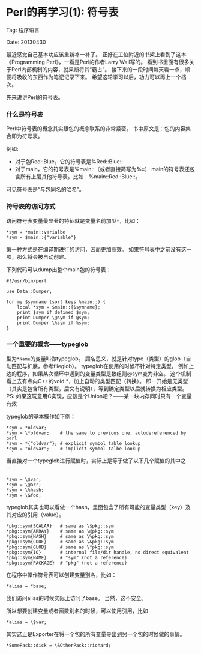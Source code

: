 Perl的再学习(1): 符号表
=======================

Tag: 程序语言

Date: 20130430

最近感觉自己基本功应该重新补一补了。
正好在工位附近的书架上看到了这本《Programming Perl》，一看是Perl的作者Larry Wall写的。
看到书里面有很多关于Perl内部机制的内容，就果断将其“霸占”。
接下来的一段时间每天看一点，顺便将吸收的东西作为笔记记录下来。
希望这轮学习以后，功力可以再上一个档次。

先来讲讲Perl的符号表。

### 什么是符号表

Perl中符号表的概念其实跟包的概念联系的非常紧密。
书中原文是：包的内容集合即为符号表。

例如:

*	对于包Red::Blue，它的符号表是%Red::Blue::
*	对于main，它的符号表是%main::（或者直接简写为%::）
	main的符号表还包含所有上层其他符号表。比如：%main::Red::Blue::。

可见符号表是“与包同名的哈希”。

### 符号表的访问方式

访问符号表变量最显著的特征就是变量名前加型`*`，比如：

	*sym = *main::varialbe
	*sym = $main::{"variable"}

第一种方式是在编译期进行的访问，因而更加高效。
如果符号表中之前没有这一项，那么将会被自动创建。

下列代码可以dump出整个main包的符号表：

	#!/usr/bin/perl
	
	use Data::Dumper;
	
	for my $symname (sort keys %main::) {
		local *sym = $main::{$symname};
		print $sym if defined $sym;
    	print Dumper \@sym if @sym;
    	print Dumper \%sym if %sym;
	}


### 一个重要的概念——typeglob

型为`*Name`的变量叫做typeglob。
顾名思义，就是针对type（类型）的glob（自动匹配与扩展，参考fileglob）。
typeglob在使用的时候不针对特定类型。
例如上边的程序，如果某次循环中遇到的变量类型是数组则@sym变为非空。
这个机制看上去有点向C++的void *，加上自动的类型匹配（转换）。
即一开始是无类型（其实是包含所有类型，后文有说明），等到确定类型以后就转换为相应类型。
PS: 如果这玩意用C实现，应该是个Union吧？——某一块内存同时只有一个变量有效

typeglob的基本操作如下例：

	*sym = *oldvar;
	*sym = \*oldvar;	# the same to previous one, autodereferenced by perl
	*sym = *{"oldvar"};	# explicit symbol table lookup
	*sym = "oldvar";	# implicit symbol talbe lookup

当直接对一个typeglob进行赋值时，实际上是等于做了以下几个赋值的其中之一：

	*sym = \$var;
	*sym = \@arr;
	*sym = \%hash;
	*sym = \&foo;

typeglob其实也可以看做一个hash，里面包含了所有可能的变量类型（key）及其对应的引用（value）。

	*pkg::sym{SCALAR} 	# same as \$pkg::sym
	*pkg::sym{ARRAY} 	# same as \@pkg::sym
	*pkg::sym{HASH} 	# same as \%pkg::sym
	*pkg::sym{CODE} 	# same as \&pkg::sym
	*pkg::sym{GLOB} 	# same as \*pkg::sym
	*pkg::sym{IO} 		# internal file/dir handle, no direct equivalent
	*pkg::sym{NAME} 	# "sym" (not a reference)
	*pkg::sym{PACKAGE} 	# "pkg" (not a reference)
	
在程序中操作符号表可以创建变量别名，比如：

	*alias = *base;

我们访问alias的时候实际上访问了base。
当然，这不安全。

所以想要创建变量或者函数别名的时候，可以使用引用，比如

	*alias = \$var;

其实这正是Exporter在将一个包的所有变量导出到另一个包的时候做的事情。

	*SomePack::dick = \&OtherPack::richard;

